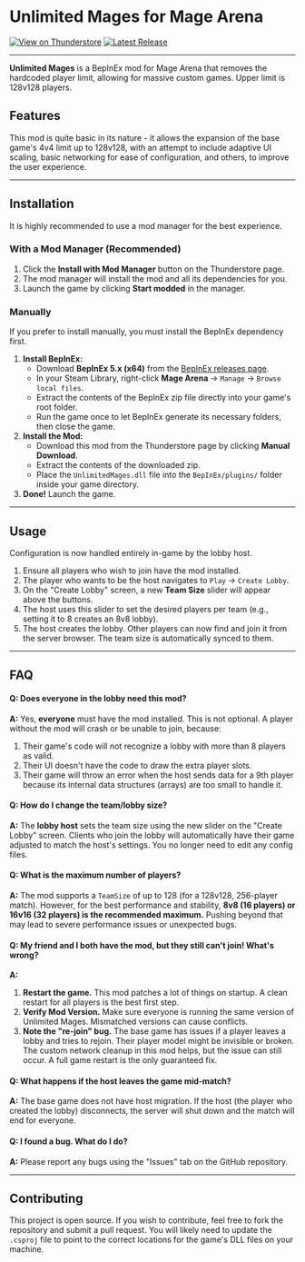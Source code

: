 # Unlimited Mages for Mage Arena

[![View on Thunderstore](https://img.shields.io/badge/Thunderstore-UnlimitedMages-23395B?style=for-the-badge&logo=thunderstore)](https://thunderstore.io/c/mage-arena/p/BisocM/UnlimitedMages/) 
[![Latest Release](https://img.shields.io/github/v/release/BisocM/UnlimitedMages?style=for-the-badge)](https://github.com/BisocM/UnlimitedMages/releases/latest)

-----
**Unlimited Mages** is a BepInEx mod for Mage Arena that removes the hardcoded player limit, allowing for massive custom games. Upper limit is 128v128 players.

## Features

This mod is quite basic in its nature - it allows the expansion of the base game's 4v4 limit up to 128v128, with an attempt to include adaptive UI scaling, basic networking for ease of configuration, and others, to improve the user experience. 

-----

## Installation

It is highly recommended to use a mod manager for the best experience.

### With a Mod Manager (Recommended)

1.  Click the **Install with Mod Manager** button on the Thunderstore page.
2.  The mod manager will install the mod and all its dependencies for you.
3.  Launch the game by clicking **Start modded** in the manager.

### Manually

If you prefer to install manually, you must install the BepInEx dependency first.

1.  **Install BepInEx:**
    * Download **BepInEx 5.x (x64)** from the [BepInEx releases page](https://github.com/BepInEx/BepInEx/releases).
    * In your Steam Library, right-click **Mage Arena** -> `Manage` -> `Browse local files`.
    * Extract the contents of the BepInEx zip file directly into your game's root folder.
    * Run the game once to let BepInEx generate its necessary folders, then close the game.
2.  **Install the Mod:**
    * Download this mod from the Thunderstore page by clicking **Manual Download**.
    * Extract the contents of the downloaded zip.
    * Place the `UnlimitedMages.dll` file into the `BepInEx/plugins/` folder inside your game directory.
3.  **Done!** Launch the game.

-----

## Usage

Configuration is now handled entirely in-game by the lobby host.

1.  Ensure all players who wish to join have the mod installed.
2.  The player who wants to be the host navigates to `Play` -> `Create Lobby`.
3.  On the "Create Lobby" screen, a new **Team Size** slider will appear above the buttons.
4.  The host uses this slider to set the desired players per team (e.g., setting it to 8 creates an 8v8 lobby).
5.  The host creates the lobby. Other players can now find and join it from the server browser. The team size is automatically synced to them.

-----

## FAQ

#### **Q: Does everyone in the lobby need this mod?**

**A:** Yes, **everyone** must have the mod installed. This is not optional. A player without the mod will crash or be unable to join, because:

1.  Their game's code will not recognize a lobby with more than 8 players as valid.
2.  Their UI doesn't have the code to draw the extra player slots.
3.  Their game will throw an error when the host sends data for a 9th player because its internal data structures (arrays) are too small to handle it.

#### **Q: How do I change the team/lobby size?**

**A:** The **lobby host** sets the team size using the new slider on the "Create Lobby" screen. Clients who join the lobby will automatically have their game adjusted to match the host's settings. You no longer need to edit any config files.

#### **Q: What is the maximum number of players?**

**A:** The mod supports a `TeamSize` of up to 128 (for a 128v128, 256-player match). However, for the best performance and stability, **8v8 (16 players) or 16v16 (32 players) is the recommended maximum.** Pushing beyond that may lead to severe performance issues or unexpected bugs.

#### **Q: My friend and I both have the mod, but they still can't join! What's wrong?**

**A:**

1.  **Restart the game.** This mod patches a lot of things on startup. A clean restart for all players is the best first step.
2.  **Verify Mod Version.** Make sure everyone is running the same version of Unlimited Mages. Mismatched versions can cause conflicts.
3.  **Note the "re-join" bug.** The base game has issues if a player leaves a lobby and tries to rejoin. Their player model might be invisible or broken. The custom network cleanup in this mod helps, but the issue can still occur. A full game restart is the only guaranteed fix.

#### **Q: What happens if the host leaves the game mid-match?**

**A:** The base game does not have host migration. If the host (the player who created the lobby) disconnects, the server will shut down and the match will end for everyone.

#### **Q: I found a bug. What do I do?**

**A:** Please report any bugs using the "Issues" tab on the GitHub repository.

-----

## Contributing

This project is open source. If you wish to contribute, feel free to fork the repository and submit a pull request. You will likely need to update the `.csproj` file to point to the correct locations for the game's DLL files on your machine.